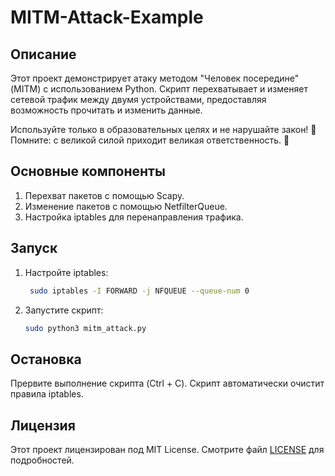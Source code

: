 # MITM-Attack-Example

## Описание

Этот проект демонстрирует атаку методом "Человек посередине" (MITM) с использованием Python. Скрипт перехватывает и изменяет сетевой трафик между двумя устройствами, предоставляя возможность прочитать и изменить данные.

Используйте только в образовательных целях и не нарушайте закон! 🫡 <br>
Помните: с великой силой приходит великая ответственность. 🙏

## Основные компоненты

1. Перехват пакетов с помощью Scapy.
2. Изменение пакетов с помощью NetfilterQueue.
3. Настройка iptables для перенаправления трафика.

## Запуск

1. Настройте iptables:  
   ```bash 
    sudo iptables -I FORWARD -j NFQUEUE --queue-num 0
   ```

2. Запустите скрипт:  
   ```bash 
   sudo python3 mitm_attack.py
   ```

## Остановка

Прервите выполнение скрипта (Ctrl + C). Скрипт автоматически очистит правила iptables.

## Лицензия

Этот проект лицензирован под MIT License. Смотрите файл [LICENSE](LICENSE) для подробностей.
